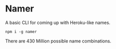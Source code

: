 # Namer

A basic CLI for coming up with Heroku-like names.

    npm i -g namer

There are 430 Million possible name combinations.
